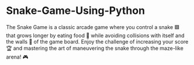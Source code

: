 # Snake-Game-Using-Python
The Snake Game is a classic arcade game where you control a snake 🟩 that grows longer by eating food 🍎 while avoiding collisions with itself and the walls 🧱 of the game board. Enjoy the challenge of increasing your score 🏆 and mastering the art of maneuvering the snake through the maze-like arena! 🎮
